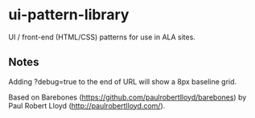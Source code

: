 # ui-pattern-library

UI / front-end (HTML/CSS) patterns for use in ALA sites.


## Notes

Adding ?debug=true to the end of URL will show a 8px baseline grid.




Based on Barebones (<https://github.com/paulrobertlloyd/barebones>) by Paul Robert Lloyd (<http://paulrobertlloyd.com/>).


